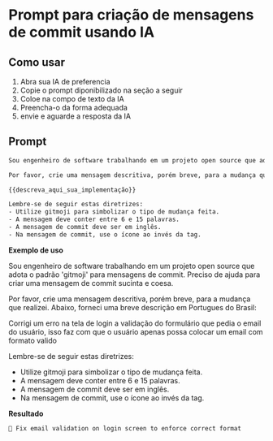 # Prompt para criação de mensagens de commit usando IA

## Como usar

1. Abra sua IA de preferencia
2. Copie o prompt diponibilizado na seção a seguir
3. Coloe na compo de texto da IA
4. Preencha-o da forma adequada
5. envie e aguarde a resposta da IA

## Prompt

```txt
Sou engenheiro de software trabalhando em um projeto open source que adota o padrão 'gitmoji' para mensagens de commit. Preciso de ajuda para criar uma mensagem de commit sucinta e coesa.

Por favor, crie uma mensagem descritiva, porém breve, para a mudança que realizei. Abaixo, forneci uma breve descrição em {{coloque_o_idioma_da_descrição_a_seguir}}:

{{descreva_aqui_sua_implementação}}

Lembre-se de seguir estas diretrizes:
- Utilize gitmoji para simbolizar o tipo de mudança feita.
- A mensagem deve conter entre 6 e 15 palavras.
- A mensagem de commit deve ser em inglês.
- Na mensagem de commit, use o ícone ao invés da tag.
```

**Exemplo de uso**

Sou engenheiro de software trabalhando em um projeto open source que adota o padrão 'gitmoji' para mensagens de commit. Preciso de ajuda para criar uma mensagem de commit sucinta e coesa.

Por favor, crie uma mensagem descritiva, porém breve, para a mudança que realizei. Abaixo, forneci uma breve descrição em Portugues do Brasil:

Corrigi um erro na tela de login a validação do formulário que pedia o email do usuário, isso faz com que o usuário apenas possa colocar um email com formato valido

Lembre-se de seguir estas diretrizes:

- Utilize gitmoji para simbolizar o tipo de mudança feita.
- A mensagem deve conter entre 6 e 15 palavras.
- A mensagem de commit deve ser em inglês.
- Na mensagem de commit, use o ícone ao invés da tag.

**Resultado**

```txt
🐛 Fix email validation on login screen to enforce correct format
```
